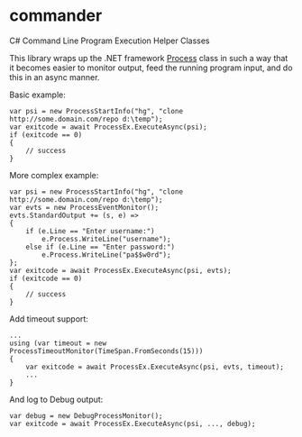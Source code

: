 # commander
C# Command Line Program Execution Helper Classes

This library wraps up the .NET framework [Process](https://msdn.microsoft.com/en-us/library/system.diagnostics.process%28v=vs.110%29.aspx)
class in such a way that it becomes easier to monitor output, feed the running program input, and do this in an async manner.

Basic example:

    var psi = new ProcessStartInfo("hg", "clone http://some.domain.com/repo d:\temp");
    var exitcode = await ProcessEx.ExecuteAsync(psi);
    if (exitcode == 0)
    {
        // success
    }

More complex example:

    var psi = new ProcessStartInfo("hg", "clone http://some.domain.com/repo d:\temp");
    var evts = new ProcessEventMonitor();
    evts.StandardOutput += (s, e) =>
    {
        if (e.Line == "Enter username:")
            e.Process.WriteLine("username");
        else if (e.Line == "Enter password:")
            e.Process.WriteLine("pa$$w0rd");
    };
    var exitcode = await ProcessEx.ExecuteAsync(psi, evts);
    if (exitcode == 0)
    {
        // success
    }


Add timeout support:

    ...
    using (var timeout = new ProcessTimeoutMonitor(TimeSpan.FromSeconds(15)))
    {
        var exitcode = await ProcessEx.ExecuteAsync(psi, evts, timeout);
        ...
    }

And log to Debug output:

    var debug = new DebugProcessMonitor();
    var exitcode = await ProcessEx.ExecuteAsync(psi, ..., debug);
